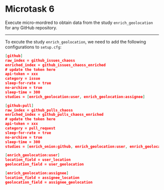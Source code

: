 # Microtask 6
Execute micro-mordred to obtain data from the study `enrich_geolocation` for any GitHub repository.

---

To excute the study `enrich_geolocation`, we need to add the following configurations to `setup.cfg`:

```json
[github]
raw_index = github_issues_chaoss
enriched_index = github_issues_chaoss_enriched
# update the token here
api-token = xxx
category = issue
sleep-for-rate = true
no-archive = true
sleep-time = 300
studies = [enrich_geolocation:user, enrich_geolocation:assignee]

[github:pull]
raw_index = github_pulls_chaoss
enriched_index = github_pulls_chaoss_enriched
# update the token here
api-token = xxx
category = pull_request
sleep-for-rate = true
no-archive = true
sleep-time = 300
studies = [enrich_onion:github, enrich_geolocation:user, enrich_geolocation:assignee]

[enrich_geolocation:user]
location_field = user_location
geolocation_field = user_geolocation

[enrich_geolocation:assignee]
location_field = assignee_location
geolocation_field = assignee_geolocation
```


